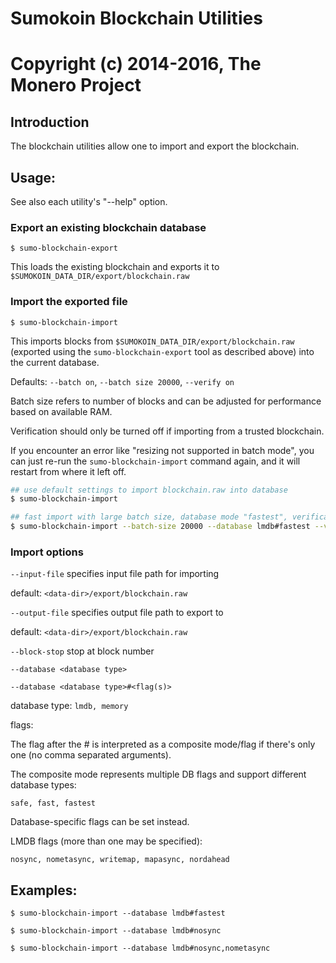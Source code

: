 # Sumokoin Blockchain Utilities

# Copyright (c) 2014-2016, The Monero Project

## Introduction

The blockchain utilities allow one to import and export the blockchain.

## Usage:

See also each utility's "--help" option.

### Export an existing blockchain database

`$ sumo-blockchain-export`

This loads the existing blockchain and exports it to `$SUMOKOIN_DATA_DIR/export/blockchain.raw`

### Import the exported file

`$ sumo-blockchain-import`

This imports blocks from `$SUMOKOIN_DATA_DIR/export/blockchain.raw` (exported using the
`sumo-blockchain-export` tool as described above) into the current database.

Defaults: `--batch on`, `--batch size 20000`, `--verify on`

Batch size refers to number of blocks and can be adjusted for performance based on available RAM.

Verification should only be turned off if importing from a trusted blockchain.

If you encounter an error like "resizing not supported in batch mode", you can just re-run
the `sumo-blockchain-import` command again, and it will restart from where it left off.

```bash
## use default settings to import blockchain.raw into database
$ sumo-blockchain-import

## fast import with large batch size, database mode "fastest", verification off
$ sumo-blockchain-import --batch-size 20000 --database lmdb#fastest --verify off

```

### Import options

`--input-file`
specifies input file path for importing

default: `<data-dir>/export/blockchain.raw`

`--output-file`
specifies output file path to export to

default: `<data-dir>/export/blockchain.raw`

`--block-stop`
stop at block number

`--database <database type>`

`--database <database type>#<flag(s)>`

database type: `lmdb, memory`

flags:

The flag after the # is interpreted as a composite mode/flag if there's only
one (no comma separated arguments).

The composite mode represents multiple DB flags and support different database types:

`safe, fast, fastest`

Database-specific flags can be set instead.

LMDB flags (more than one may be specified):

`nosync, nometasync, writemap, mapasync, nordahead`

## Examples:

```
$ sumo-blockchain-import --database lmdb#fastest

$ sumo-blockchain-import --database lmdb#nosync

$ sumo-blockchain-import --database lmdb#nosync,nometasync
```
